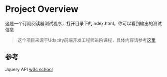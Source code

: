 # Project Overview

这是一个订阅阅读器测试程序，打开目录下的index.html，你可以看到输出的测试信息

>这个项目来源于Udacity前端开发工程师进阶课程，具体内容请参考[这里](https://cn.udacity.com/course/front-end-web-developer-nanodegree--nd001-cn-advanced)

## 参考

Jquery API [w3c school](http://www.w3school.com.cn/)